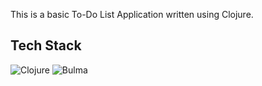 This is a basic To-Do List Application written using Clojure.

## Tech Stack
![Clojure](https://img.shields.io/badge/Clojure-%23Clojure.svg?style=for-the-badge&logo=Clojure&logoColor=Clojure)
![Bulma](https://img.shields.io/badge/bulma-00D0B1?style=for-the-badge&logo=bulma&logoColor=white)
